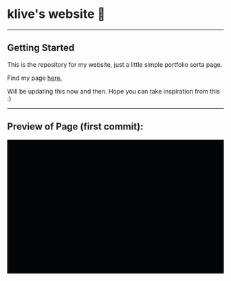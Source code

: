 # klive's website 🥔

-------------------------------------------------------------------------------------------------------------------------
## Getting Started

This is the repository for my website, just a little simple portfolio sorta page.

Find my page [here.](https://klive.co.uk/)

Will be updating this now and then. Hope you can take inspiration from this :)

-------------------------------------------------------------------------------------------------------------------------
## Preview of Page (first commit):
![preview](preview.gif)